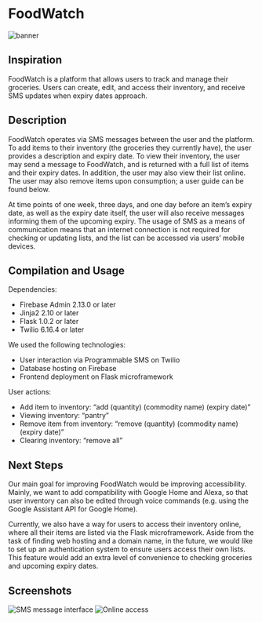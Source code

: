 # FoodWatch #
![banner](https://i.imgur.com/s4gUu2p.png)

## Inspiration ##
FoodWatch is a platform that allows users to track and manage their groceries. Users can create, edit, and access their inventory, and receive SMS updates when expiry dates approach.

## Description ##
FoodWatch operates via SMS messages between the user and the platform. To add items to their inventory (the groceries they currently have), the user provides a description and expiry date. To view their inventory, the user may send a message to FoodWatch, and is returned with a full list of items and their expiry dates. In addition, the user may also view their list online. The user may also remove items upon consumption; a user guide can be found below.

At time points of one week, three days, and one day before an item’s expiry date, as well as the expiry date itself, the user will also receive messages informing them of the upcoming expiry. The usage of SMS as a means of communication means that an internet connection is not required for checking or updating lists, and the list can be accessed via users’ mobile devices.

## Compilation and Usage ##
Dependencies:
* Firebase Admin 2.13.0 or later
* Jinja2 2.10 or later
* Flask 1.0.2 or later
* Twilio 6.16.4 or later

We used the following technologies:
* User interaction via Programmable SMS on Twilio
* Database hosting on Firebase
* Frontend deployment on Flask microframework

User actions:
* Add item to inventory: “add (quantity) (commodity name) (expiry date)”
* Viewing inventory: “pantry”
* Remove item from inventory: “remove (quantity) (commodity name) (expiry date)”
* Clearing inventory: “remove all”

## Next Steps ##
Our main goal for improving FoodWatch would be improving accessibility. Mainly, we want to add compatibility with Google Home and Alexa, so that user inventory can also be edited through voice commands (e.g. using the Google Assistant API for Google Home).

Currently, we also have a way for users to access their inventory online, where all their items are listed via the Flask microframework. Aside from the task of finding web hosting and a domain name, in the future, we would like to set up an authentication system to ensure users access their own lists. This feature would add an extra level of convenience to checking groceries and upcoming expiry dates. 

## Screenshots ##
![SMS message interface]()
![Online access]()
